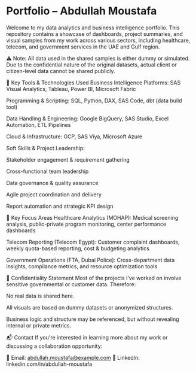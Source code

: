 # Portfolio – Abdullah Moustafa

Welcome to my data analytics and business intelligence portfolio. This repository contains a showcase of dashboards, project summaries, and visual samples from my work across various sectors, including healthcare, telecom, and government services in the UAE and Gulf region.

⚠️ Note: All data used in the shared samples is either dummy or simulated. Due to the confidential nature of the original datasets, actual client or citizen-level data cannot be shared publicly.

🔧 Key Tools & Technologies Used
Business Intelligence Platforms:
SAS Visual Analytics, Tableau, Power BI, Microsoft Fabric

Programming & Scripting:
SQL, Python, DAX, SAS Code, dbt (data build tool)

Data Handling & Engineering:
Google BigQuery, SAS Studio, Excel Automation, ETL Pipelines

Cloud & Infrastructure:
GCP, SAS Viya, Microsoft Azure

Soft Skills & Project Leadership:

Stakeholder engagement & requirement gathering

Cross-functional team leadership

Data governance & quality assurance

Agile project coordination and delivery

Report automation and strategic KPI design

🧠 Key Focus Areas
Healthcare Analytics (MOHAP): Medical screening analysis, public-private program monitoring, center performance dashboards

Telecom Reporting (Telecom Egypt): Customer complaint dashboards, weekly quota-based reporting, cost & budgeting analytics

Government Operations (FTA, Dubai Police): Cross-department data insights, compliance metrics, and resource optimization tools

🔐 Confidentiality Statement
Most of the projects I’ve worked on involve sensitive governmental or customer data. Therefore:

No real data is shared here.

All visuals are based on dummy datasets or anonymized structures.

Business logic and structure may be referenced, but without revealing internal or private metrics.

📬 Contact
If you're interested in learning more about my work or discussing a collaboration opportunity:

📧 Email: abdullah.moustafa@example.com
🔗 LinkedIn: linkedin.com/in/abdullah-moustafa
